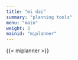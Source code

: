 ```yaml
---
title: "mi dai"
summary: "planning tools" 
menu: "main"
weight: 3
mainid: "miplanner"
---
```


{{< miplanner >}}
